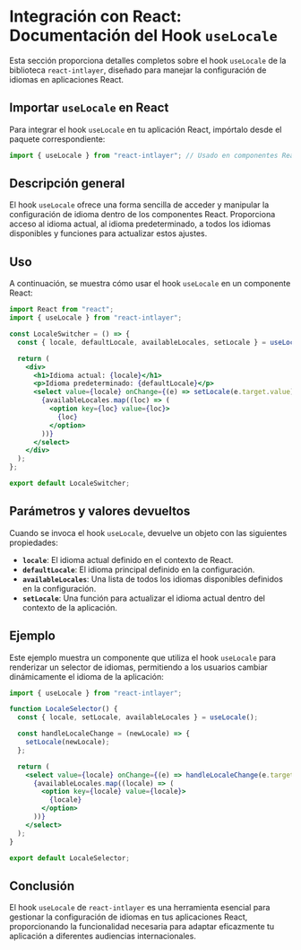 # Integración con React: Documentación del Hook `useLocale`

Esta sección proporciona detalles completos sobre el hook `useLocale` de la biblioteca `react-intlayer`, diseñado para manejar la configuración de idiomas en aplicaciones React.

## Importar `useLocale` en React

Para integrar el hook `useLocale` en tu aplicación React, impórtalo desde el paquete correspondiente:

```javascript
import { useLocale } from "react-intlayer"; // Usado en componentes React para la gestión de idiomas
```

## Descripción general

El hook `useLocale` ofrece una forma sencilla de acceder y manipular la configuración de idioma dentro de los componentes React. Proporciona acceso al idioma actual, al idioma predeterminado, a todos los idiomas disponibles y funciones para actualizar estos ajustes.

## Uso

A continuación, se muestra cómo usar el hook `useLocale` en un componente React:

```jsx
import React from "react";
import { useLocale } from "react-intlayer";

const LocaleSwitcher = () => {
  const { locale, defaultLocale, availableLocales, setLocale } = useLocale();

  return (
    <div>
      <h1>Idioma actual: {locale}</h1>
      <p>Idioma predeterminado: {defaultLocale}</p>
      <select value={locale} onChange={(e) => setLocale(e.target.value)}>
        {availableLocales.map((loc) => (
          <option key={loc} value={loc}>
            {loc}
          </option>
        ))}
      </select>
    </div>
  );
};

export default LocaleSwitcher;
```

## Parámetros y valores devueltos

Cuando se invoca el hook `useLocale`, devuelve un objeto con las siguientes propiedades:

- **`locale`**: El idioma actual definido en el contexto de React.
- **`defaultLocale`**: El idioma principal definido en la configuración.
- **`availableLocales`**: Una lista de todos los idiomas disponibles definidos en la configuración.
- **`setLocale`**: Una función para actualizar el idioma actual dentro del contexto de la aplicación.

## Ejemplo

Este ejemplo muestra un componente que utiliza el hook `useLocale` para renderizar un selector de idiomas, permitiendo a los usuarios cambiar dinámicamente el idioma de la aplicación:

```jsx
import { useLocale } from "react-intlayer";

function LocaleSelector() {
  const { locale, setLocale, availableLocales } = useLocale();

  const handleLocaleChange = (newLocale) => {
    setLocale(newLocale);
  };

  return (
    <select value={locale} onChange={(e) => handleLocaleChange(e.target.value)}>
      {availableLocales.map((locale) => (
        <option key={locale} value={locale}>
          {locale}
        </option>
      ))}
    </select>
  );
}

export default LocaleSelector;
```

## Conclusión

El hook `useLocale` de `react-intlayer` es una herramienta esencial para gestionar la configuración de idiomas en tus aplicaciones React, proporcionando la funcionalidad necesaria para adaptar eficazmente tu aplicación a diferentes audiencias internacionales.
